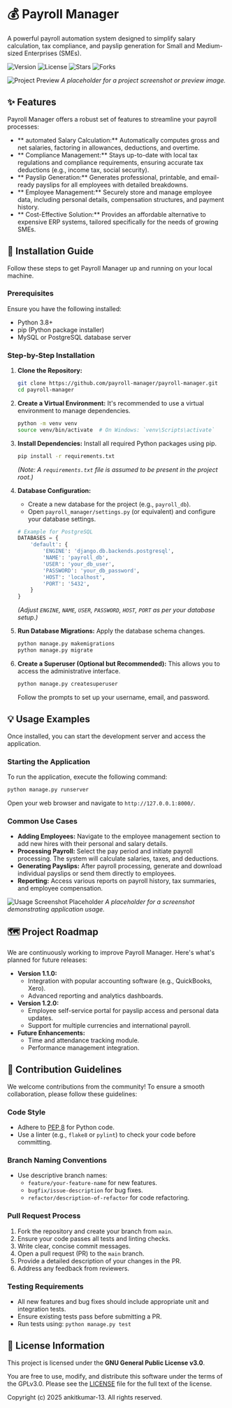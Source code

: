# 💰 Payroll Manager

A powerful payroll automation system designed to simplify salary calculation, tax compliance, and payslip generation for Small and Medium-sized Enterprises (SMEs).

![Version](https://img.shields.io/badge/version-1.0.0-blue)
![License](https://img.shields.io/badge/license-GNU%20General%20Public%20License%20v3.0-green)
![Stars](https://img.shields.io/github/stars/ankitkumar-13/payroll-manager?style=social)
![Forks](https://img.shields.io/github/forks/ankitkumar-13/payroll-manager?style=social)

![Project Preview](/preview_example.png)
*A placeholder for a project screenshot or preview image.*


## ✨ Features

Payroll Manager offers a robust set of features to streamline your payroll processes:

*   ** automated Salary Calculation:** Automatically computes gross and net salaries, factoring in allowances, deductions, and overtime.
*   ** Compliance Management:** Stays up-to-date with local tax regulations and compliance requirements, ensuring accurate tax deductions (e.g., income tax, social security).
*   ** Payslip Generation:** Generates professional, printable, and email-ready payslips for all employees with detailed breakdowns.
*   ** Employee Management:** Securely store and manage employee data, including personal details, compensation structures, and payment history.
*   ** Cost-Effective Solution:** Provides an affordable alternative to expensive ERP systems, tailored specifically for the needs of growing SMEs.


## 🚀 Installation Guide

Follow these steps to get Payroll Manager up and running on your local machine.

### Prerequisites

Ensure you have the following installed:

*   Python 3.8+
*   pip (Python package installer)
*   MySQL or PostgreSQL database server

### Step-by-Step Installation

1.  **Clone the Repository:**
    ```bash
    git clone https://github.com/payroll-manager/payroll-manager.git
    cd payroll-manager
    ```

2.  **Create a Virtual Environment:**
    It's recommended to use a virtual environment to manage dependencies.
    ```bash
    python -m venv venv
    source venv/bin/activate  # On Windows: `venv\Scripts\activate`
    ```

3.  **Install Dependencies:**
    Install all required Python packages using pip.
    ```bash
    pip install -r requirements.txt
    ```
    *(Note: A `requirements.txt` file is assumed to be present in the project root.)*

4.  **Database Configuration:**
    *   Create a new database for the project (e.g., `payroll_db`).
    *   Open `payroll_manager/settings.py` (or equivalent) and configure your database settings.

    ```python
    # Example for PostgreSQL
    DATABASES = {
        'default': {
            'ENGINE': 'django.db.backends.postgresql',
            'NAME': 'payroll_db',
            'USER': 'your_db_user',
            'PASSWORD': 'your_db_password',
            'HOST': 'localhost',
            'PORT': '5432',
        }
    }
    ```
    *(Adjust `ENGINE`, `NAME`, `USER`, `PASSWORD`, `HOST`, `PORT` as per your database setup.)*

5.  **Run Database Migrations:**
    Apply the database schema changes.
    ```bash
    python manage.py makemigrations
    python manage.py migrate
    ```

6.  **Create a Superuser (Optional but Recommended):**
    This allows you to access the administrative interface.
    ```bash
    python manage.py createsuperuser
    ```
    Follow the prompts to set up your username, email, and password.


## 💡 Usage Examples

Once installed, you can start the development server and access the application.

### Starting the Application

To run the application, execute the following command:

```bash
python manage.py runserver
```

Open your web browser and navigate to `http://127.0.0.1:8000/`.

### Common Use Cases

*   **Adding Employees:** Navigate to the employee management section to add new hires with their personal and salary details.
*   **Processing Payroll:** Select the pay period and initiate payroll processing. The system will calculate salaries, taxes, and deductions.
*   **Generating Payslips:** After payroll processing, generate and download individual payslips or send them directly to employees.
*   **Reporting:** Access various reports on payroll history, tax summaries, and employee compensation.

![Usage Screenshot Placeholder](/usage_example.png)
*A placeholder for a screenshot demonstrating application usage.*


## 🗺️ Project Roadmap

We are continuously working to improve Payroll Manager. Here's what's planned for future releases:

*   **Version 1.1.0:**
    *   Integration with popular accounting software (e.g., QuickBooks, Xero).
    *   Advanced reporting and analytics dashboards.
*   **Version 1.2.0:**
    *   Employee self-service portal for payslip access and personal data updates.
    *   Support for multiple currencies and international payroll.
*   **Future Enhancements:**
    *   Time and attendance tracking module.
    *   Performance management integration.


## 🤝 Contribution Guidelines

We welcome contributions from the community! To ensure a smooth collaboration, please follow these guidelines:

### Code Style

*   Adhere to [PEP 8](https://www.python.org/dev/peps/pep-0008/) for Python code.
*   Use a linter (e.g., `flake8` or `pylint`) to check your code before committing.

### Branch Naming Conventions

*   Use descriptive branch names:
    *   `feature/your-feature-name` for new features.
    *   `bugfix/issue-description` for bug fixes.
    *   `refactor/description-of-refactor` for code refactoring.

### Pull Request Process

1.  Fork the repository and create your branch from `main`.
2.  Ensure your code passes all tests and linting checks.
3.  Write clear, concise commit messages.
4.  Open a pull request (PR) to the `main` branch.
5.  Provide a detailed description of your changes in the PR.
6.  Address any feedback from reviewers.

### Testing Requirements

*   All new features and bug fixes should include appropriate unit and integration tests.
*   Ensure existing tests pass before submitting a PR.
*   Run tests using: `python manage.py test`


## 📜 License Information

This project is licensed under the **GNU General Public License v3.0**.

You are free to use, modify, and distribute this software under the terms of the GPLv3.0. Please see the [LICENSE](LICENSE) file for the full text of the license.

Copyright (c) 2025 ankitkumar-13. All rights reserved.
